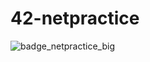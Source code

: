# 42-netpractice

![badge_netpractice_big](https://github.com/user-attachments/assets/a590b76f-666d-4621-89b0-1a1581af4d22)
